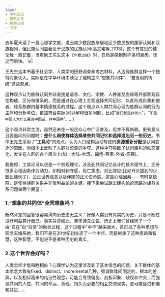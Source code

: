 ```yaml
---
tags:
- 学科交叉
- 族群关系
- 族群认同
- 书评
---
```


去年夏天读了一篇心理学文献，说云南少数民族聚居地区少数民族的国家认同和汉族相同，但民族认同显著高于汉族的民族认同(高文珺等,2013)，这个有意思的结论我一直记着，当看到王先生这本《`华夏边缘`》时，自然是感到别样亲切熟悉，读之而后快。
<img src="../../../../img/2020-02-05-01.jpg"> 

王先生这本书基于社会学、人类学的田野调查和考古材料，从边缘族群这样一个独特对象切入，实际是在中华环境中映证了建构主义“想象共同体”、“被发明的传统”这些观点。

这种观点认为族群认同并非直接是语言、文化、宗教、人种甚至血缘等外部客观存在构成、区分和维系的，而是通过在心理上主观选择共同记忆、以此形成自我和他者、维系族群内基本情感联系的过程。这个观点以人群共同心理为族群认同的行为主体和分析单位，更加符合实际(可以解释很多问题，比如“`我们都是非洲人`”，“`不是中国人为什么要说中国话、拜中国神`”……）

这个观点非常主流，虽然还未在一般民众心中广泛普及，但并不算新颖。更有意义且要追问的问题时：**是什么趋使群体选择某些共同记忆和选择遗忘另一些历史**。书中王先生采用了“**工具论**”的观点，认为人口结构运动导致的**资源重新分配**是认同变迁的肇因，而根本上反映了人群对资源的争夺。这种争夺导致了认同建构的动态变化，发生在人群的各个层次上(如：大陆-台湾，福佬-客家-外省-原民)。

我觉得，工具论可以说是一个宏观理论，涉及到共同记忆设计的技术细节上，还有很多心理因素作为动力，如相对剥夺感，死亡焦虑，对比效应(比如开头提到的少数民族例子)，公正世界信念以及伴随的正义使命感。这些心理因素——有时是缺陷，是使得族群关系并非惟利益论的关键。接下来尝试跳出建构论的思路对族群关系问题做两个展望：

### 1.“想象的共同体”全凭想象吗？
断然肯定的回答很容易滑向历史虚无主义：好像人类没有真实的历史，只是不断在进行利益算计而已。事实并非如此，费孝通先生说，历史上我们曾经历了一个由“自在”向“自觉”的融合过程，这个过程中“中华”越来越大，且形成了各种思想与观念去维系她，我们不是在20世纪初生造了一个中华，而是继承了这种思路和智慧，这种智慧，不能说不是某种历史的真实。

### 2.这个世界会好吗？
人类怎样才能和睦相处？心理学认为这里涉及到了基本信念的问题，关于群体的基本信念大致有fixed、distinct、incremental几种，强调群体间固定的、根本的差异，以及相伴而来的纯洁性观念，可能会导致偏见、刻板印象、歧视和冲突；而强调共同的人性、共同的命运、基础、持久而必要的相互交流现实，更可能促进和谐和共进……
